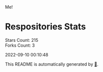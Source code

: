 Me!

# Respositories Stats
Stars Count: 215  
Forks Count: 3

2022-09-10 00:10:48  

This README is automatically generated by [🐰](https://github.com/rnitta/rnitta).

